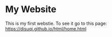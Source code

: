 # My Website
This is my first webstie.
To see it go to this page: https://disuqi.github.io/html/home.html

